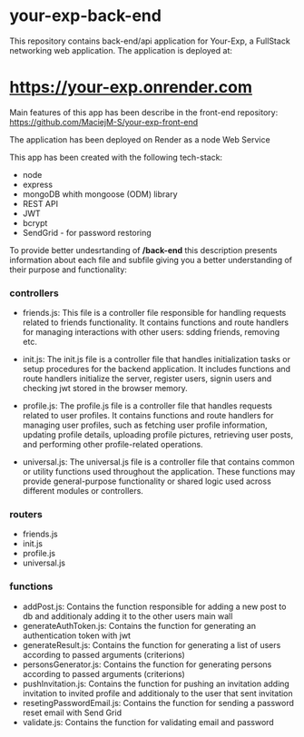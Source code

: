 # your-exp-back-end
This repository contains back-end/api application for Your-Exp, a FullStack networking web application. The application is deployed at:

# https://your-exp.onrender.com
Main features of this app has been describe in the front-end repository: https://github.com/MaciejM-S/your-exp-front-end


The application has been deployed on Render as a node Web Service

This app has been created with the following tech-stack:

+  node
+  express
+  mongoDB whith mongoose (ODM) library
+  REST API
+  JWT
+  bcrypt
+  SendGrid - for password restoring


To provide better undesrtanding of <b>/back-end</b> this description presents information about each file and subfile giving you a better understanding of their purpose and functionality:

### controllers

- friends.js: This file is a controller file responsible for handling requests related to friends functionality. 
It contains functions and route handlers for managing interactions with other users: sdding friends, removing etc.

- init.js: The init.js file is a controller file that handles initialization tasks or setup procedures for the backend application. 
It includes functions and route handlers initialize the server, register users, signin users and checking jwt stored in the browser memory.

- profile.js: The profile.js file is a controller file that handles requests related to user profiles. 
It contains functions and route handlers for managing user profiles, such as fetching user profile information, updating profile details, uploading profile pictures, 
retrieving user posts, and performing other profile-related operations.

- universal.js: The universal.js file is a controller file that contains common or utility functions used throughout the application. 
These functions may provide general-purpose functionality or shared logic used across different modules or controllers. 


### routers

- friends.js
- init.js
- profile.js
- universal.js


### functions

- addPost.js: Contains the function responsible for adding a new post to db and additionaly adding it to the other users main wall
- generateAuthToken.js: Contains the function for generating an authentication token with jwt
- generateResult.js: Contains the function for generating a list of users according to passed arguments (criterions)
- personsGenerator.js: Contains the function for generating persons according to passed arguments (criterions)
- pushInvitation.js: Contains the function for pushing an invitation adding invitation to invited profile and additionaly to the user that sent invitation
- resetingPasswordEmail.js: Contains the function for sending a password reset email with Send Grid
- validate.js: Contains the function for validating email and password
